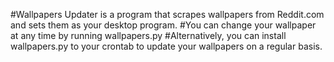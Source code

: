 #Wallpapers Updater is a program that scrapes wallpapers from Reddit.com and sets them as your desktop program.
#You can change your wallpaper at any time by running wallpapers.py
#Alternatively, you can install wallpapers.py to your crontab to update your wallpapers on a regular basis.
